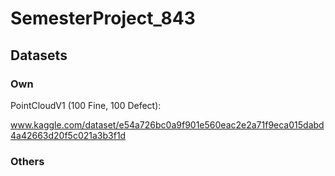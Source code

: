 # SemesterProject_843

## Datasets
### Own

PointCloudV1 (100 Fine, 100 Defect):

www.kaggle.com/dataset/e54a726bc0a9f901e560eac2e2a71f9eca015dabd4a42663d20f5c021a3b3f1d

### Others
